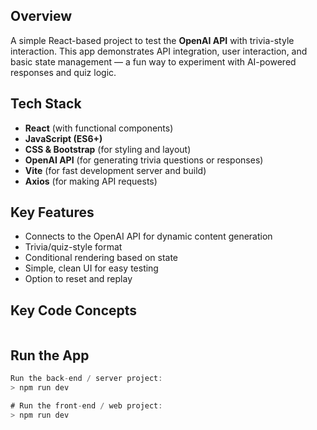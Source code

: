 ## Overview
A simple React-based project to test the **OpenAI API** with trivia-style interaction.
This app demonstrates API integration, user interaction, and basic state management — a fun way to experiment with AI-powered responses and quiz logic.

## Tech Stack
- **React** (with functional components)
- **JavaScript (ES6+)**
- **CSS & Bootstrap** (for styling and layout)
- **OpenAI API** (for generating trivia questions or responses)
- **Vite** (for fast development server and build)
- **Axios** (for making API requests)

## Key Features
- Connects to the OpenAI API for dynamic content generation
- Trivia/quiz-style format
- Conditional rendering based on state
- Simple, clean UI for easy testing
- Option to reset and replay

## Key Code Concepts
```jsx
```

## Run the App
```jsx
Run the back-end / server project:
> npm run dev

# Run the front-end / web project:
> npm run dev
```